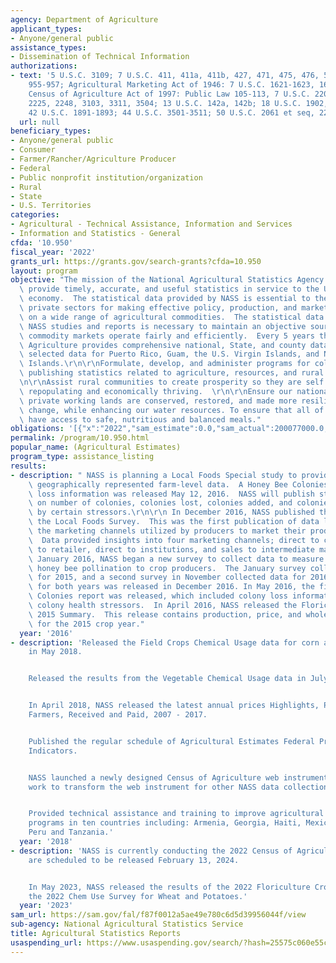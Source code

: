 ```yaml
---
agency: Department of Agriculture
applicant_types:
- Anyone/general public
assistance_types:
- Dissemination of Technical Information
authorizations:
- text: '5 U.S.C. 3109; 7 U.S.C. 411, 411a, 411b, 427, 471, 475, 476, 501, 951, 953,
    955-957; Agricultural Marketing Act of 1946: 7 U.S.C. 1621-1623, 1623a, 1624-1627;
    Census of Agriculture Act of 1997: Public Law 105-113, 7 U.S.C. 2201, 2202, 2204g,
    2225, 2248, 3103, 3311, 3504; 13 U.S.C. 142a, 142b; 18 U.S.C. 1902, 1905, 2072;
    42 U.S.C. 1891-1893; 44 U.S.C. 3501-3511; 50 U.S.C. 2061 et seq, 2251 et seq.'
  url: null
beneficiary_types:
- Anyone/general public
- Consumer
- Farmer/Rancher/Agriculture Producer
- Federal
- Public nonprofit institution/organization
- Rural
- State
- U.S. Territories
categories:
- Agricultural - Technical Assistance, Information and Services
- Information and Statistics - General
cfda: '10.950'
fiscal_year: '2022'
grants_url: https://grants.gov/search-grants?cfda=10.950
layout: program
objective: "The mission of the National Agricultural Statistics Agency (NASS) is to\
  \ provide timely, accurate, and useful statistics in service to the U.S. agriculture\
  \ economy.  The statistical data provided by NASS is essential to the public and\
  \ private sectors for making effective policy, production, and marketing decisions\
  \ on a wide range of agricultural commodities.  The statistical data provided in\
  \ NASS studies and reports is necessary to maintain an objective source to ensure\
  \ commodity markets operate fairly and efficiently.  Every 5 years the Census of\
  \ Agriculture provides comprehensive national, State, and county data as well as\
  \ selected data for Puerto Rico, Guam, the U.S. Virgin Islands, and Northern Mariana\
  \ Islands.\r\n\r\nFormulate, develop, and administer programs for collecting and\
  \ publishing statistics related to agriculture, resources, and rural communities.\r\
  \n\r\nAssist rural communities to create prosperity so they are self sustaining,\
  \ repopulating and economically thriving.  \r\n\r\nEnsure our national forests and\
  \ private working lands are conserved, restored, and made more resilient to climate\
  \ change, while enhancing our water resources. To ensure that all of America's children\
  \ have access to safe, nutritious and balanced meals."
obligations: '[{"x":"2022","sam_estimate":0.0,"sam_actual":200077000.0,"usa_spending_actual":2904958.62},{"x":"2023","sam_estimate":211076000.0,"sam_actual":0.0,"usa_spending_actual":3941559.88},{"x":"2024","sam_estimate":241119000.0,"sam_actual":0.0,"usa_spending_actual":1462362.84}]'
permalink: /program/10.950.html
popular_name: (Agricultural Estimates)
program_type: assistance_listing
results:
- description: " NASS is planning a Local Foods Special study to provide comprehensive\
    \ geographically represented farm-level data.  A Honey Bee Colonies report containing\
    \ loss information was released May 12, 2016.  NASS will publish state-level estimates\
    \ on number of colonies, colonies lost, colonies added, and colonies affected\
    \ by certain stressors.\r\n\r\n In December 2016, NASS published the results from\
    \ the Local Foods Survey.  This was the first publication of data looking into\
    \ the marketing channels utilized by producers to market their products locally.\
    \  Data provided insights into four marketing channels; direct to customer, direct\
    \ to retailer, direct to institutions, and sales to intermediate markets.  In\
    \ January 2016, NASS began a new survey to collect data to measure the cost of\
    \ honey bee pollination to crop producers.  The January survey collected data\
    \ for 2015, and a second survey in November collected data for 2016.  A publication\
    \ for both years was released in December 2016. In May 2016, the first Honey Bee\
    \ Colonies report was released, which included colony loss information along with\
    \ colony health stressors.  In April 2016, NASS released the Floriculture Crops,\
    \ 2015 Summary.  This release contains production, price, and whole value information\
    \ for the 2015 crop year."
  year: '2016'
- description: 'Released the Field Crops Chemical Usage data for corn and potatoes
    in May 2018.


    Released the results from the Vegetable Chemical Usage data in July 2018.


    In April 2018, NASS released the latest annual prices Highlights, Prices U.S.
    Farmers, Received and Paid, 2007 - 2017.


    Published the regular schedule of Agricultural Estimates Federal Principle Economic
    Indicators.


    NASS launched a newly designed Census of Agriculture web instrument and also began
    work to transform the web instrument for other NASS data collections.


    Provided technical assistance and training to improve agricultural statistics
    programs in ten countries including: Armenia, Georgia, Haiti, Mexico, Panama,
    Peru and Tanzania.'
  year: '2018'
- description: 'NASS is currently conducting the 2022 Census of Agriculture.  Results
    are scheduled to be released February 13, 2024.


    In May 2023, NASS released the results of the 2022 Floriculture Crops survey,
    the 2022 Chem Use Survey for Wheat and Potatoes.'
  year: '2023'
sam_url: https://sam.gov/fal/f87f0012a5ae49e780c6d5d39956044f/view
sub-agency: National Agricultural Statistics Service
title: Agricultural Statistics Reports
usaspending_url: https://www.usaspending.gov/search/?hash=25575c060e55c1445600b5a895283d1c
---
```


